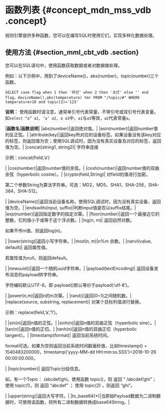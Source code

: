 # 函数列表 {#concept_mdn_mss_vdb .concept}

规则引擎提供多种函数，您可以在编写SQL时使用它们，实现多样化数据处理。

## 使用方法 {#section_mml_cbt_vdb .section}

您可以在SQL语句中，使用函数获取数据或者对数据做处理。

例如：以下示例中，用到了deviceName\(\)，abs\(number\)，topic\(number\)三个函数。

```
SELECT case flag when 1 then '开灯' when 2 then '关灯' else '' end flag，deviceName(),abs(temperature) tmr FROM "/topic/#" WHERE temperature>10 and topic(2)='123'
```

**说明：** 使用函数时请注意，通常单引号代表常量，不带引号或双引号代表变量。如`select “a” a1, ‘a’ a2, a a3`中，`a1`与`a3`等效，`a2`代表常量`a`。

|**函数名**|**函数说明**|
|abs\(number\)|返回绝对值。|
|asin\(number\)|返回number值的反正弦。|
|attribute\(key\)|返回key所对应的设备标签。如果设备没有该key对应的标签，则返回值为空；使用SQL调试时，因为没有真实设备及对应的标签，返回值为空。|
|concat\(string1, string2\)| 字符串连接

 示例：concat\(field,’a’\)

 |
|cos\(number\)|返回number值的余弦。|
|cosh\(number\)|返回number值的双曲余弦（hyperbolic cosine）。|
|crypto\(field,String\)| 对field的值进行加密。

 第二个参数String为算法字符串。可选：MD2，MD5，SHA1，SHA-256，SHA-384，SHA-512。

 |
|deviceName\(\)|返回当前设备名称。使用SQL调试时，因为没有真实设备，返回值为空。|
|endswith\(input, suffix\)|判断input值是否以suffix结尾。|
|exp\(number\)|返回指定数字的指定次幂。|
|floor\(number\)|返回一个最接近它的整数，它的值小于或等于这个浮点数。|
|log\(n, m\)| 返回自然对数。

 如果不传m值，则返回log\(n\)。

 |
|lower\(string\)|返回小写字符串。|
|mod\(n, m\)|n%m 余数。|
|nanvl\(value, default\)| 返回属性值。

 若属性值为null，则返回default。

 |
|newuuid\(\)|返回一个随机uuid字符串。|
|payload\(textEncoding\)| 返回设备发布消息的payload转字符串。

 字符编码默认UTF-8，即 payload\(\)默认等价于payload\(‘utf-8’\)。

 |
|power\(n,m\)|返回n的m次幂。|
|rand\(\)|返回\[0~1\)之间随机数。|
|replace\(source, substring, replacement\)| 对某个目标列值进行替换。

 示例：replace\(field,’a’,’1’\)。

 |
|sin\(n\)|返回n值的正弦。|
|sinh\(n\)|返回n值的双曲正弦（hyperbolic sine）。|
|tan\(n\)|返回n值的正切。|
|tanh\(n\)|返回n值的双曲正切（hyperbolic tangent）。|
|timestamp\(format\)| 返回当前系统时间。

 format可选。如果为空则返回当前系统时间戳毫秒值，比如timestamp\(\) = 1540483200000，timestamp\('yyyy-MM-dd HH:mm:ss.SSS'\)=2018-10-26 00:00:00.000。

 |
|topic\(number\)| 返回Topic分段信息。

 如，有一个Topic： /abcdef/ghi。使用函数 topic\(\)，则 返回 “ /abcdef/ghi”； 使用 topic\(1\)，则 返回 “abcdef” ； 使用 topic\(2\) ，则返回 “ghi”。

 |
|upper\(string\)|返回大写字符。|
|to\_base64\(\*\)|当原始Payload数据为二进制数据时，可使用该函数，将所有二进制数据转换成base64String。|

